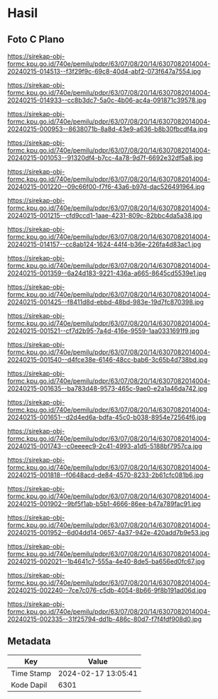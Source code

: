 # Hasil

## Foto C Plano

https://sirekap-obj-formc.kpu.go.id/740e/pemilu/pdpr/63/07/08/20/14/6307082014004-20240215-014513--f3f29f9c-69c8-40d4-abf2-073f647a7554.jpg

https://sirekap-obj-formc.kpu.go.id/740e/pemilu/pdpr/63/07/08/20/14/6307082014004-20240215-014933--cc8b3dc7-5a0c-4b06-ac4a-091871c39578.jpg

https://sirekap-obj-formc.kpu.go.id/740e/pemilu/pdpr/63/07/08/20/14/6307082014004-20240215-000953--8638071b-8a8d-43e9-a636-b8b30fbcdf4a.jpg

https://sirekap-obj-formc.kpu.go.id/740e/pemilu/pdpr/63/07/08/20/14/6307082014004-20240215-001053--91320df4-b7cc-4a78-9d7f-6692e32df5a8.jpg

https://sirekap-obj-formc.kpu.go.id/740e/pemilu/pdpr/63/07/08/20/14/6307082014004-20240215-001220--09c66f00-f7f6-43a6-b97d-dac526491964.jpg

https://sirekap-obj-formc.kpu.go.id/740e/pemilu/pdpr/63/07/08/20/14/6307082014004-20240215-001215--cfd9ccd1-1aae-4231-809c-82bbc4da5a38.jpg

https://sirekap-obj-formc.kpu.go.id/740e/pemilu/pdpr/63/07/08/20/14/6307082014004-20240215-014157--cc8ab124-1624-44f4-b36e-226fa4d83ac1.jpg

https://sirekap-obj-formc.kpu.go.id/740e/pemilu/pdpr/63/07/08/20/14/6307082014004-20240215-001359--6a24d183-9221-436a-a665-8645cd5539e1.jpg

https://sirekap-obj-formc.kpu.go.id/740e/pemilu/pdpr/63/07/08/20/14/6307082014004-20240215-001425--f8411d8d-ebbd-48bd-983e-19d7fc870398.jpg

https://sirekap-obj-formc.kpu.go.id/740e/pemilu/pdpr/63/07/08/20/14/6307082014004-20240215-001521--cf7d2b95-7a4d-416e-9559-1aa0331691f9.jpg

https://sirekap-obj-formc.kpu.go.id/740e/pemilu/pdpr/63/07/08/20/14/6307082014004-20240215-001540--d4fce38e-6146-48cc-bab6-3c65b4d738bd.jpg

https://sirekap-obj-formc.kpu.go.id/740e/pemilu/pdpr/63/07/08/20/14/6307082014004-20240215-001635--ba783d48-9573-465c-9ae0-e2a1a46da742.jpg

https://sirekap-obj-formc.kpu.go.id/740e/pemilu/pdpr/63/07/08/20/14/6307082014004-20240215-001651--d2d4ed6a-bdfa-45c0-b038-8954e72564f6.jpg

https://sirekap-obj-formc.kpu.go.id/740e/pemilu/pdpr/63/07/08/20/14/6307082014004-20240215-001743--c0eeeec9-2c41-4993-a1d5-5188bf7957ca.jpg

https://sirekap-obj-formc.kpu.go.id/740e/pemilu/pdpr/63/07/08/20/14/6307082014004-20240215-001818--f0648acd-de84-4570-8233-2b61cfc081b6.jpg

https://sirekap-obj-formc.kpu.go.id/740e/pemilu/pdpr/63/07/08/20/14/6307082014004-20240215-001902--9bf5f1ab-b5b1-4666-86ee-b47a789fac91.jpg

https://sirekap-obj-formc.kpu.go.id/740e/pemilu/pdpr/63/07/08/20/14/6307082014004-20240215-001952--6d04dd14-0657-4a37-942e-420add7b9e53.jpg

https://sirekap-obj-formc.kpu.go.id/740e/pemilu/pdpr/63/07/08/20/14/6307082014004-20240215-002021--1b4641c7-555a-4e40-8de5-ba656ed0fc67.jpg

https://sirekap-obj-formc.kpu.go.id/740e/pemilu/pdpr/63/07/08/20/14/6307082014004-20240215-002240--7ce7c076-c5db-4054-8b66-9f8b191ad06d.jpg

https://sirekap-obj-formc.kpu.go.id/740e/pemilu/pdpr/63/07/08/20/14/6307082014004-20240215-002335--31f25794-dd1b-486c-80d7-f7f4fdf908d0.jpg


## Metadata

| Key        | Value               |
| ---------- | ------------------- |
| Time Stamp | 2024-02-17 13:05:41 |
| Kode Dapil | 6301                |



